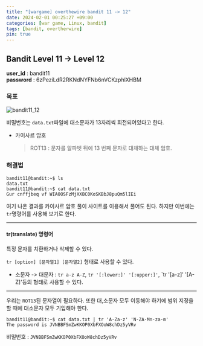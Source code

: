 ```yaml
---
title: "[wargame] overthewire bandit 11 -> 12"
date: 2024-02-01 00:25:27 +09:00
categories: [war game, Linux, bandit]
tags: [bandit, overtherwire]
pin: true
---
```


## Bandit Level 11 -> Level 12

**user_id** : bandit11<br/>
**password** : 6zPeziLdR2RKNdNYFNb6nVCKzphlXHBM

### 목표

![bandit11_12](https://github.com/oil-lamp-cat/oil-lamp-cat.github.io/assets/103806022/d1b5ee20-b32d-47eb-bcd5-16a43e7f6b3c)

비밀번호는 `data.txt`파일에 대소문자가 13자리씩 회전되어있다고 한다.

- 카이사르 암호
  > ROT13 : 문자를 알파벳 뒤에 13 번째 문자로 대채하는 대체 암호.

### 해결법

```shell
bandit11@bandit:~$ ls
data.txt
bandit11@bandit:~$ cat data.txt
Gur cnffjbeq vf WIAOOSFzMjXXBC0KoSKBbJ8puQm5lIEi
```

여기 나온 결과를 카이사르 암호 풀이 사이트를 이용해서 풀어도 된다. 하지만 이번에는 `tr`명령어를 사용해 보기로 한다.

---

#### tr(translate) 명령어

특정 문자를 치환하거나 삭제할 수 있다.

`tr [option] [문자열1] [문자열2]` 형태로 사용할 수 있다.

- 소문자 -> 대문자 : `tr a-z A-Z`, `tr '[:lower:]' '[:upper:]'`, `tr '[a-z]' '[A-Z]'등의 형태로 사용할 수 있다.

---

우리는 `ROT13`된 문자열이 필요하다. 또한 대,소문자 모두 이동해야 하기에 범위 지정을 할 때에 대소문자 모두 기입해야 한다.

```shell
bandit11@bandit:~$ cat data.txt | tr 'A-Za-z' 'N-ZA-Mn-za-m'
The password is JVNBBFSmZwKKOP0XbFXOoW8chDz5yVRv
```

비밀번호 : `JVNBBFSmZwKKOP0XbFXOoW8chDz5yVRv`
